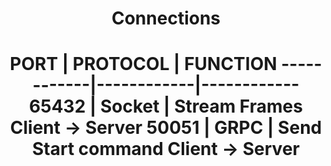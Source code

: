 

<center><h1>Connections<h1><center>
PORT | PROTOCOL | FUNCTION
------------|------------|------------
65432 | Socket | Stream Frames Client -> Server
50051 | GRPC | Send Start command Client -> Server
